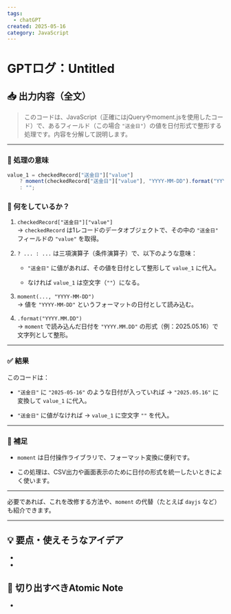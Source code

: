 ```yaml
---
tags:
  - chatGPT
created: 2025-05-16
category: JavaScript
---
```


# GPTログ：Untitled

## 📥 出力内容（全文）
> このコードは、JavaScript（正確にはjQueryやmoment.jsを使用したコード）で、あるフィールド（この場合 `"送金日"`）の値を日付形式で整形する処理です。内容を分解して説明します。

---

### 🔧 処理の意味

```javascript
value_1 = checkedRecord["送金日"]["value"]
    ? moment(checkedRecord["送金日"]["value"], "YYYY-MM-DD").format("YYYY.MM.DD")
    : "";
```

### 🧠 何をしているか？

1. `checkedRecord["送金日"]["value"]`  
    → `checkedRecord` は1レコードのデータオブジェクトで、その中の `"送金日"` フィールドの `"value"` を取得。
    
2. `? ... : ...` は三項演算子（条件演算子）で、以下のような意味：
    
    - `"送金日"` に値があれば、その値を日付として整形して `value_1` に代入。
        
    - なければ `value_1` は空文字（`""`）になる。
        
3. `moment(..., "YYYY-MM-DD")`  
    → 値を `"YYYY-MM-DD"` というフォーマットの日付として読み込む。
    
4. `.format("YYYY.MM.DD")`  
    → `moment` で読み込んだ日付を `"YYYY.MM.DD"` の形式（例：2025.05.16）で文字列として整形。
    

---

### ✅ 結果

このコードは：

- `"送金日"` に `"2025-05-16"` のような日付が入っていれば → `"2025.05.16"` に変換して `value_1` に代入。
    
- `"送金日"` に値がなければ → `value_1` に空文字 `""` を代入。
    

---

### 🧪 補足

- `moment` は日付操作ライブラリで、フォーマット変換に便利です。
    
- この処理は、CSV出力や画面表示のために日付の形式を統一したいときによく使います。
    

---

必要であれば、これを改修する方法や、`moment` の代替（たとえば `dayjs` など）も紹介できます。
> 
> 

---

## 💡 要点・使えそうなアイデア
- 
- 

## 🔗 切り出すべきAtomic Note
-
